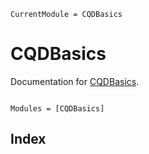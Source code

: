 ```@meta
CurrentModule = CQDBasics
```

# CQDBasics

Documentation for [CQDBasics](https://github.com/XK-Lin/CQDBasics.jl).

```@contents
```

```@autodocs
Modules = [CQDBasics]
```

## Index
```@index
```